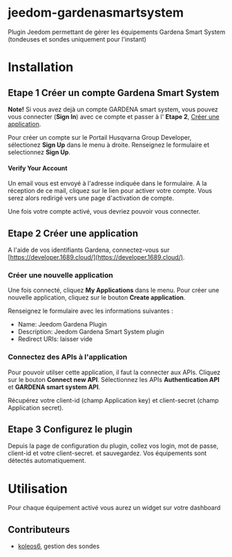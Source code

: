
# jeedom-gardenasmartsystem
Plugin Jeedom permettant de gérer les équipements Gardena Smart System (tondeuses et sondes uniquement pour l'instant)

Installation
===

Etape 1 Créer un compte Gardena Smart System
------------
**Note!**
Si vous avez dejà un compte  GARDENA smart system, vous pouvez vous connecter (**Sign In**)  avec ce compte et passer à l' **Etape 2**,  [Créer une application](https://developer.1689.cloud/docs/getting-started#2create-application).

Pour créer un compte sur le Portail Husqvarna Group Developer, sélectionez **Sign Up** dans le menu à droite. Renseignez le formulaire et  selectionnez **Sign Up**.

#### Verify Your Account

Un email vous est envoyé à l'adresse indiquée dans le formulaire. A la réception de ce mail, cliquez sur le lien pour activer votre compte. Vous serez alors redirigé vers une page d'activation de compte.

Une fois votre compte activé, vous devriez pouvoir vous connecter.

Etape 2 Créer une application
------------
A l'aide de vos identifiants Gardena,  connectez-vous sur [https://developer.1689.cloud/](https://developer.1689.cloud/).

### Créer une nouvelle application
Une fois connecté, cliquez **My Applications** dans le menu. Pour créer une nouvelle application, cliquez sur le bouton **Create application**.
 
Renseignez le formulaire avec les informations suivantes :

 - Name: Jeedom Gardena Plugin
 - Description: Jeedom Gardena Smart System plugin
 - Redirect URIs: laisser vide
 
### Connectez des APIs à l'application

Pour pouvoir utilser cette application, il faut la connecter aux APIs. Cliquez sur le bouton  **Connect new API**. Sélectionnez les APIs **Authentication API** et **GARDENA smart system API**.

Récupérez votre client-id (champ Application key) et client-secret (champ Application secret).

Etape 3 Configurez le plugin
------------
Depuis la page de configuration du plugin, collez vos login, mot de passe, client-id et votre client-secret. et sauvegardez. Vos équipements sont détectés automatiquement.

Utilisation
===
Pour chaque équipement activé vous aurez un widget sur votre dashboard

Contributeurs
------------
- [koleos6](https://github.com/koleos6), gestion des sondes


